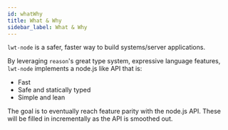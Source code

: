 ```yaml
---
id: whatWhy
title: What & Why
sidebar_label: What & Why
---
```


`lwt-node` is a safer, faster way to build systems/server applications.

By leveraging `reason`'s great type system, expressive language features,
`lwt-node` implements a node.js like API that is:

* Fast
* Safe and statically typed
* Simple and lean

The goal is to eventually reach feature parity with the node.js API.
These will be filled in incrementally as the API is smoothed out.
